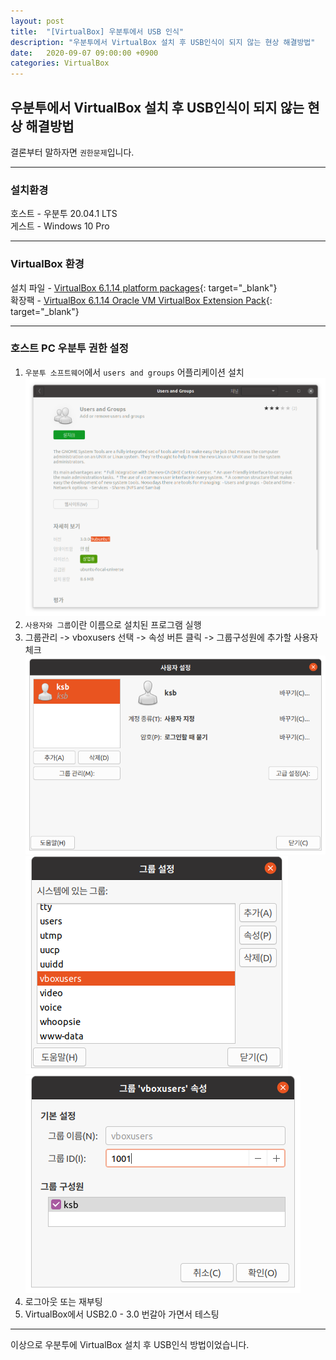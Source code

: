 ```yaml
---
layout: post
title:  "[VirtualBox] 우분투에서 USB 인식"
description: "우분투에서 VirtualBox 설치 후 USB인식이 되지 않는 현상 해결방법"
date:   2020-09-07 09:00:00 +0900
categories: VirtualBox
---
```


## 우분투에서 VirtualBox 설치 후 USB인식이 되지 않는 현상 해결방법
결론부터 말하자면 `권한문제`입니다.

---

### 설치환경
호스트 - 우분투 20.04.1 LTS  
게스트 - Windows 10 Pro

---

### VirtualBox 환경
설치 파일 - [VirtualBox 6.1.14 platform packages][버추얼박스 다운로드 링크]{: target="_blank"}  
확장팩 - [VirtualBox 6.1.14 Oracle VM VirtualBox Extension Pack][버추얼박스 다운로드 링크]{: target="_blank"}

---

### 호스트 PC 우분투 권한 설정
1. `우분투 소프트웨어`에서 `users and groups` 어플리케이션 설치
![우분투 소프트웨어 users and groups 설치](/assets/images/2020-10-20/usb-recognition-in-ubuntu-1.png)
2. `사용자와 그룹`이란 이름으로 설치된 프로그램 실행
3. 그룹관리 -> vboxusers 선택 -> 속성 버튼 클릭 -> 그룹구성원에 추가할 사용자 체크
![그룹관리](/assets/images/2020-10-20/usb-recognition-in-ubuntu-2.png)
![vboxusers 선택](/assets/images/2020-10-20/usb-recognition-in-ubuntu-3.png)
![그룹구성원 추가](/assets/images/2020-10-20/usb-recognition-in-ubuntu-4.png)
4. 로그아웃 또는 재부팅
5. VirtualBox에서 USB2.0 - 3.0 번갈아 가면서 테스팅

---

이상으로 우분투에 VirtualBox 설치 후 USB인식 방법이었습니다.

[버추얼박스 다운로드 링크]: https://www.virtualbox.org/wiki/Downloads
